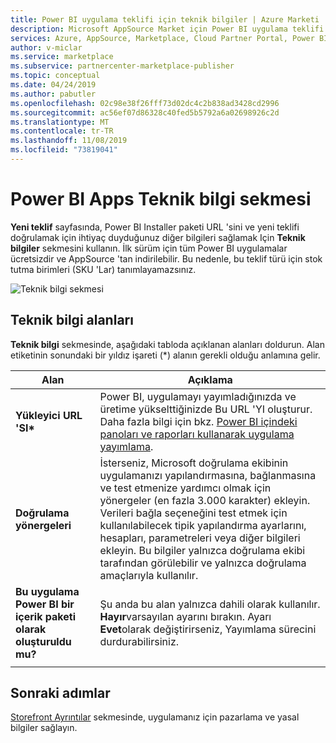 ```yaml
---
title: Power BI uygulama teklifi için teknik bilgiler | Azure Marketi
description: Microsoft AppSource Market için Power BI uygulama teklifi için teknik bilgi alanlarını yapılandırın.
services: Azure, AppSource, Marketplace, Cloud Partner Portal, Power BI
author: v-miclar
ms.service: marketplace
ms.subservice: partnercenter-marketplace-publisher
ms.topic: conceptual
ms.date: 04/24/2019
ms.author: pabutler
ms.openlocfilehash: 02c98e38f26fff73d02dc4c2b838ad3428cd2996
ms.sourcegitcommit: ac56ef07d86328c40fed5b5792a6a02698926c2d
ms.translationtype: MT
ms.contentlocale: tr-TR
ms.lasthandoff: 11/08/2019
ms.locfileid: "73819041"
---
```

# <a name="power-bi-apps-technical-info-tab"></a>Power BI Apps Teknik bilgi sekmesi

**Yeni teklif** sayfasında, Power BI Installer paketi URL 'sini ve yeni teklifi doğrulamak için ihtiyaç duyduğunuz diğer bilgileri sağlamak Için **Teknik bilgiler** sekmesini kullanın.  İlk sürüm için tüm Power BI uygulamalar ücretsizdir ve AppSource 'tan indirilebilir. Bu nedenle, bu teklif türü için stok tutma birimleri (SKU 'Lar) tanımlayamazsınız.

![Teknik bilgi sekmesi](./media/technical-info-tab.png)


## <a name="technical-info-fields"></a>Teknik bilgi alanları 

**Teknik bilgi** sekmesinde, aşağıdaki tabloda açıklanan alanları doldurun. Alan etiketinin sonundaki bir yıldız işareti (*) alanın gerekli olduğu anlamına gelir.

|        Alan          |  Açıklama                                                                 |
|    ---------------    |  ----------------------------------------------------------------------------|
| **Yükleyici URL 'SI\***     | Power BI, uygulamayı yayımladığınızda ve üretime yükselttiğinizde Bu URL 'YI oluşturur.  Daha fazla bilgi için bkz. [Power BI içindeki panoları ve raporları kullanarak uygulama yayımlama](https://docs.microsoft.com/power-bi/service-create-distribute-apps).  |
|  **Doğrulama yönergeleri**  |  İsterseniz, Microsoft doğrulama ekibinin uygulamanızı yapılandırmasına, bağlanmasına ve test etmenize yardımcı olmak için yönergeler (en fazla 3.000 karakter) ekleyin. Verileri bağla seçeneğini test etmek için kullanılabilecek tipik yapılandırma ayarlarını, hesapları, parametreleri veya diğer bilgileri ekleyin. Bu bilgiler yalnızca doğrulama ekibi tarafından görülebilir ve yalnızca doğrulama amaçlarıyla kullanılır.  |
| **Bu uygulama Power BI bir içerik paketi olarak oluşturuldu mu?** | Şu anda bu alan yalnızca dahili olarak kullanılır. **Hayır**varsayılan ayarını bırakın. Ayarı **Evet**olarak değiştirirseniz, Yayımlama sürecini durdurabilirsiniz.  |  
|  |  |


## <a name="next-steps"></a>Sonraki adımlar

[Storefront Ayrıntılar](./cpp-storefront-details-tab.md) sekmesinde, uygulamanız için pazarlama ve yasal bilgiler sağlayın.

